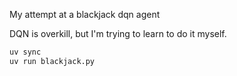My attempt at a blackjack dqn agent

DQN is overkill, but I'm trying to learn to do it myself.


```sh
uv sync
uv run blackjack.py
```
